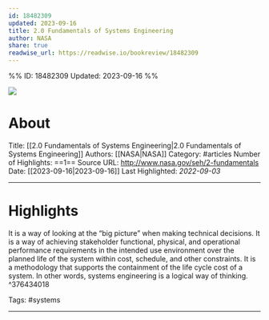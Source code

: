```yaml
---
id: 18482309
updated: 2023-09-16
title: 2.0 Fundamentals of Systems Engineering
author: NASA
share: true
readwise_url: https://readwise.io/bookreview/18482309
---
```


%%
ID: 18482309
Updated: 2023-09-16
%%

![]( https://readwise-assets.s3.amazonaws.com/static/images/article4.6bc1851654a0.png)

# About
Title: [[2.0 Fundamentals of Systems Engineering|2.0 Fundamentals of Systems Engineering]]
Authors: [[NASA|NASA]]
Category: #articles
Number of Highlights: ==1==
Source URL: http://www.nasa.gov/seh/2-fundamentals
Date: [[2023-09-16|2023-09-16]]
Last Highlighted: *2022-09-03*

---

# Highlights

It is a way of looking at the “big picture” when making technical decisions. It is a way of achieving stakeholder functional, physical, and operational performance requirements in the intended use environment over the planned life of the system within cost, schedule, and other constraints. It is a methodology that supports the containment of the life cycle cost of a system. In other words, systems engineering is a logical way of thinking. ^376434018

Tags: #systems

---